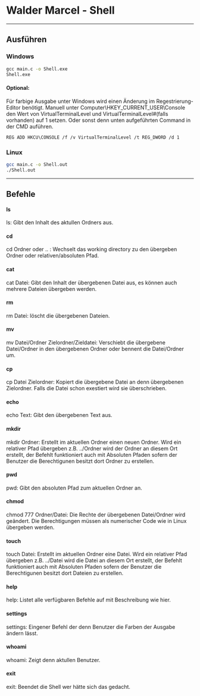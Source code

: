 # Walder Marcel - Shell


------------


## Ausführen
### Windows

```cmd
gcc main.c -o Shell.exe
Shell.exe
```
#### Optional:

Für farbige Ausgabe unter Windows wird einen Änderung im Regestrierung-Editor benötigt. 
Manuell unter Computer\HKEY_CURRENT_USER\Console den Wert von VirtualTerminalLevel und VirtualTerminalLevel#(falls vorhanden) auf 1 setzen.
Oder sonst denn unten aufgeführten Command in der CMD auführen.
```Regedit
REG ADD HKCU\CONSOLE /f /v VirtualTerminalLevel /t REG_DWORD /d 1
```
### Linux

```bash
gcc main.c -o Shell.out
./Shell.out
```

------------


## Befehle

#### ls
ls: Gibt den Inhalt des aktullen Ordners aus.

#### cd
cd Ordner oder .. : Wechselt das working directory zu den übergeben Ordner oder relativen/absoluten Pfad.

#### cat
cat Datei: Gibt den Inhalt der übergebenen Datei aus, es können auch mehrere Dateien übergeben werden.

#### rm

rm Datei: löscht die übergebenen Dateien.

#### mv
mv Datei/Ordner Zielordner/Zieldatei: Verschiebt die übergebene Datei/Ordner in den übergebenen Ordner oder bennent die Datei/Ordner um.

#### cp
cp Datei Zielordner: Kopiert die übergebene Datei an denn übergebenen Zielordner. Falls die Datei schon exestiert wird sie überschrieben. 

#### echo
echo Text: Gibt den übergebenen Text aus.

#### mkdir
mkdir Ordner: Erstellt im aktuellen Ordner einen neuen Ordner. Wird ein relativer Pfad übergeben z.B. ../Ordner wird der Ordner an diesem Ort erstellt, der Befehlt funktioniert auch mit Absoluten Pfaden sofern der Benutzer die Berechtigunen besitzt dort Ordner zu erstellen.

#### pwd
pwd: Gibt den absoluten Pfad zum aktuellen Ordner an.

#### chmod

chmod 777 Ordner/Datei: Die Rechte der übergebenen Datei/Ordner wird geändert. Die Berechtigungen müssen als numerischer
Code wie in Linux übergeben werden.

#### touch

touch Datei: Erstellt im aktuellen Ordner eine Datei. Wird ein relativer Pfad übergeben z.B. ../Datei wird die Datei an
diesem Ort erstellt, der Befehlt funktioniert auch mit Absoluten Pfaden sofern der Benutzer die Berechtigunen besitzt
dort Dateien zu erstellen.

#### help

help: Listet alle verfügbaren Befehle auf mit Beschreibung wie hier.

#### settings

settings: Eingener Befehl der denn Benutzer die Farben der Ausgabe ändern lässt.

#### whoami

whoami: Zeigt denn aktullen Benutzer.

#### exit

exit: Beendet die Shell wer hätte sich das gedacht.
